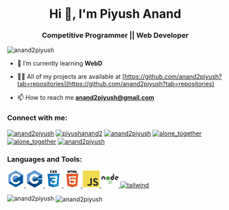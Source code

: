 <h1 align="center">Hi 👋, I'm Piyush Anand</h1>
<h3 align="center">Competitive Programmer || Web Developer</h3>

<p align="left"> <img src="https://komarev.com/ghpvc/?username=anand2piyush&label=Profile%20views&color=0e75b6&style=flat" alt="anand2piyush" /> </p>


- 🌱 I’m currently learning **WebD**

- 👨‍💻 All of my projects are available at [https://github.com/anand2piyush?tab=repositories](https://github.com/anand2piyush?tab=repositories)

- 📫 How to reach me **anand2piyush@gmail.com**

<h3 align="left">Connect with me:</h3>
<p align="left">
<a href="https://twitter.com/anand2piyush" target="blank"><img align="center" src="https://raw.githubusercontent.com/rahuldkjain/github-profile-readme-generator/master/src/images/icons/Social/twitter.svg" alt="anand2piyush" height="30" width="40" /></a>
<a href="https://linkedin.com/in/piyushanand2" target="blank"><img align="center" src="https://raw.githubusercontent.com/rahuldkjain/github-profile-readme-generator/master/src/images/icons/Social/linked-in-alt.svg" alt="piyushanand2" height="30" width="40" /></a>
<a href="https://instagram.com/anand2piyush" target="blank"><img align="center" src="https://raw.githubusercontent.com/rahuldkjain/github-profile-readme-generator/master/src/images/icons/Social/instagram.svg" alt="anand2piyush" height="30" width="40" /></a>
<a href="https://www.codechef.com/users/alone_together" target="blank"><img align="center" src="https://cdn.jsdelivr.net/npm/simple-icons@3.1.0/icons/codechef.svg" alt="alone_together" height="30" width="40" /></a>
<a href="https://codeforces.com/profile/alone_together" target="blank"><img align="center" src="https://raw.githubusercontent.com/rahuldkjain/github-profile-readme-generator/master/src/images/icons/Social/codeforces.svg" alt="alone_together" height="30" width="40" /></a>
<a href="https://www.leetcode.com/anand2piyush" target="blank"><img align="center" src="https://raw.githubusercontent.com/rahuldkjain/github-profile-readme-generator/master/src/images/icons/Social/leet-code.svg" alt="anand2piyush" height="30" width="40" /></a>
</p>

<h3 align="left">Languages and Tools:</h3>
<p align="left">
  <a href="https://www.cprogramming.com/" target="_blank" rel="noreferrer"> <img src="https://raw.githubusercontent.com/devicons/devicon/master/icons/c/c-original.svg" alt="c" width="40" height="40"/> </a>
  <a href="https://www.w3schools.com/cpp/" target="_blank" rel="noreferrer"> <img src="https://raw.githubusercontent.com/devicons/devicon/master/icons/cplusplus/cplusplus-original.svg" alt="cplusplus" width="40" height="40"/> </a> 
  <a href="https://www.w3schools.com/css/" target="_blank" rel="noreferrer"> <img src="https://raw.githubusercontent.com/devicons/devicon/master/icons/css3/css3-original-wordmark.svg" alt="css3" width="40" height="40"/> </a> 
<!--   <a href="https://expressjs.com" target="_blank" rel="noreferrer"> <img src="https://raw.githubusercontent.com/devicons/devicon/master/icons/express/express-original-wordmark.svg" alt="express" width="40" height="40"/> </a>  -->
<!--   <a href="https://git-scm.com/" target="_blank" rel="noreferrer"> <img src="https://www.vectorlogo.zone/logos/git-scm/git-scm-icon.svg" alt="git" width="40" height="40"/> </a>  -->
  <a href="https://www.w3.org/html/" target="_blank" rel="noreferrer"> <img src="https://raw.githubusercontent.com/devicons/devicon/master/icons/html5/html5-original-wordmark.svg" alt="html5" width="40" height="40"/> </a>
  <a href="https://developer.mozilla.org/en-US/docs/Web/JavaScript" target="_blank" rel="noreferrer"> <img src="https://raw.githubusercontent.com/devicons/devicon/master/icons/javascript/javascript-original.svg" alt="javascript" width="40" height="40"/> </a>
  <a href="https://nodejs.org" target="_blank" rel="noreferrer"> <img src="https://raw.githubusercontent.com/devicons/devicon/master/icons/nodejs/nodejs-original-wordmark.svg" alt="nodejs" width="40" height="40"/> </a>
<!--   <a href="https://reactjs.org/" target="_blank" rel="noreferrer"> <img src="https://raw.githubusercontent.com/devicons/devicon/master/icons/react/react-original-wordmark.svg" alt="react" width="40" height="40"/> </a>  -->
  <a href="https://tailwindcss.com/" target="_blank" rel="noreferrer"> <img src="https://www.vectorlogo.zone/logos/tailwindcss/tailwindcss-icon.svg" alt="tailwind" width="40" height="40"/> </a> 
</p>

<p><img align="left" src="https://github-readme-stats.vercel.app/api/top-langs?username=anand2piyush&show_icons=true&locale=en&layout=compact" alt="anand2piyush" /></p>

<p>&nbsp;<img align="center" src="https://github-readme-stats.vercel.app/api?username=anand2piyush&show_icons=true&locale=en" alt="anand2piyush" /></p>

<!--<p><img align="center" src="https://github-readme-streak-stats.herokuapp.com/?user=anand2piyush&" alt="anand2piyush" /></p> -->
<!-- <p align="left"> <a href="https://github.com/ryo-ma/github-profile-trophy"><img src="https://github-profile-trophy.vercel.app/?username=anand2piyush" alt="anand2piyush" /></a> </p> -->

